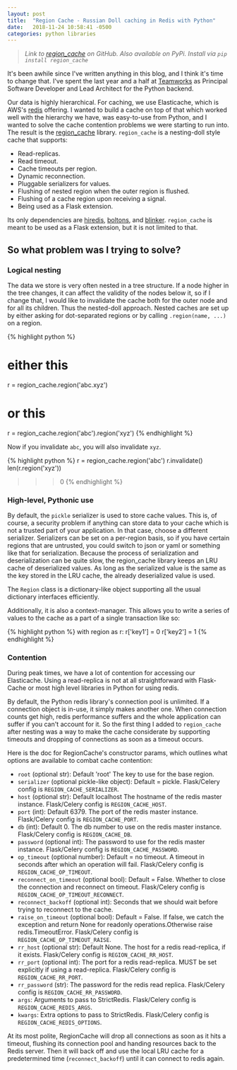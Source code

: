 ```yaml
---
layout: post
title:  "Region Cache - Russian Doll caching in Redis with Python"
date:   2018-11-24 10:58:41 -0500
categories: python libraries
---
```


> *Link to [region_cache](https://github.com/jheard-tw/region_cache) on GitHub. Also available on PyPi. Install via `pip install region_cache`*

It's been awhile since I've written anything in this blog, and I think it's time to change that. I've spent the last year and a half at [Teamworks](https://www.teamworks.com) as Principal Software Developer and Lead Architect for the Python backend.

Our data is highly hierarchical. For caching, we use Elasticache, which is AWS's [redis](https://redis.io) offering. I wanted to build a cache on top of that which worked well with the hierarchy we have, was easy-to-use from Python, and I wanted to solve the cache contention problems we were starting to run into. The result is the [region_cache](https://github.com/jheard-tw/region_cache) library. `region_cache` is a nesting-doll style cache that supports:

* Read-replicas.
* Read timeout.
* Cache timeouts per region.
* Dynamic reconnection.
* Pluggable serializers for values.
* Flushing of nested region when the outer region is flushed.
* Flushing of a cache region upon receiving a signal.
* Being used as a Flask extension.

Its only dependencies are [hiredis](https://github.com/redis/hiredis), [boltons](https://boltons.readthedocs.io/en/latest/), and [blinker](https://pythonhosted.org/blinker/). `region_cache` is meant to be used as a Flask extension, but it is not limited to that.

## So what problem was I trying to solve? 

### Logical nesting

The data we store is very often nested in a tree structure. If a node higher in the tree changes, it can affect the validity of the nodes below it, so if I change that, I would like to invalidate the cache both for the outer node and for all its children. Thus the nested-doll approach.  Nested caches are set up by either asking for dot-separated regions or by calling `.region(name, ...)` on a region.

{% highlight python %}
# either this
r = region_cache.region('abc.xyz')

# or this
r = region_cache.region('abc').region('xyz')
{% endhighlight %}

Now if you invalidate `abc`, you will also invalidate `xyz`. 

{% highlight python %}
r = region_cache.region('abc')
r.invalidate()
len(r.region('xyz'))
>>> 0
{% endhighlight %}

### High-level, Pythonic use

By default, the `pickle` serializer is used to store cache values. This is, of course, a security problem if anything can store data to your cache which is not a trusted part of your application. In that case, choose a different serializer. Serializers can be set on a per-region basis, so if you have certain regions that are untrusted, you could switch to json or yaml or something like that for serialization. Because the process of serialization and deserialization can be quite slow, the region_cache library keeps an LRU cache of deserialized values. As long as the serialized value is the same as the key stored in the LRU cache, the already deserialized value is used.

The `Region` class is a dictionary-like object supporting all the usual dictionary interfaces efficiently.

Additionally, it is also a context-manager. This allows you to write a series of values to the cache as a part of a single transaction like so: 

{% highlight python %}
with region as r:
    r['key1'] = 0
    r['key2'] = 1
{% endhighlight %}

### Contention

During peak times, we have a lot of contention for accessing our Elasticache. Using a read-replica is not at all straightforward with Flask-Cache or most high level libraries in Python for using redis. 

By default, the Python redis library's connection pool is unlimited. If a connection object is in-use, it simply makes another one. When connection counts get high, redis performance suffers and the whole application can suffer if you can't account for it. So the first thing I added to `region_cache` after nesting was a way to make the cache considerate by supporting timeouts and dropping of connections as soon as a timeout occurs.

Here is the doc for RegionCache's constructor params, which outlines what options are available to combat cache contention:

* `root` (optional str): Default 'root' The key to use for the base region.
* `serializer` (optional pickle-like object): Default = pickle. Flask/Celery config is
    `REGION_CACHE_SERIALIZER`.
* `host` (optional str): Default localhost The hostname of the redis master instance. Flask/Celery config is
    `REGION_CACHE_HOST`.
* `port` (int): Default 6379. The port of the redis master instance. Flask/Celery config is
    `REGION_CACHE_PORT`.
* `db` (int): Default 0. The db number to use on the redis master instance. Flask/Celery config is
    `REGION_CACHE_DB`.
* `password` (optional int): The password to use for the redis master instance. Flask/Celery config is
    `REGION_CACHE_PASSWORD`.
* `op_timeout` (optional number): Default = no timeout. A timeout in seconds after which an operation will
    fail. Flask/Celery config is `REGION_CACHE_OP_TIMEOUT`.
* `reconnect_on_timeout` (optional bool): Default = False. Whether to close the connection and reconnect on
    timeout. Flask/Celery config is `REGION_CACHE_OP_TIMEOUT_RECONNECT`.
* `reconnect_backoff` (optional int): Seconds that we should wait before trying to reconnect to the cache.
* `raise_on_timeout` (optional bool): Default = False. If false, we catch the exception and return None for
    readonly operations.Otherwise raise redis.TimeoutError. Flask/Celery config is
    `REGION_CACHE_OP_TIMEOUT_RAISE`.
* `rr_host` (optional str): Default None. The host for a redis read-replica, if it exists. Flask/Celery
    config is `REGION_CACHE_RR_HOST`.
* `rr_port` (optional int): The port for a redis read-replica.  MUST be set explicitly if using a read-replica. Flask/Celery config is `REGION_CACHE_RR_PORT`.
* `rr_password` (str): The password for the redis read replica. Flask/Celery config is
    `REGION_CACHE_RR_PASSWORD`.
* `args`: Arguments to pass to StrictRedis. Flask/Celery config is `REGION_CACHE_REDIS_ARGS`.
* `kwargs`: Extra options to pass to StrictRedis. Flask/Celery config is `REGION_CACHE_REDIS_OPTIONS`.

At its most polite, RegionCache will drop all connections as soon as it hits a timeout, flushing its connection pool and handing resources back to the Redis server. Then it will back off and use the local LRU cache for a predetermined time (`reconnect_backoff`) until it can connect to redis again.   